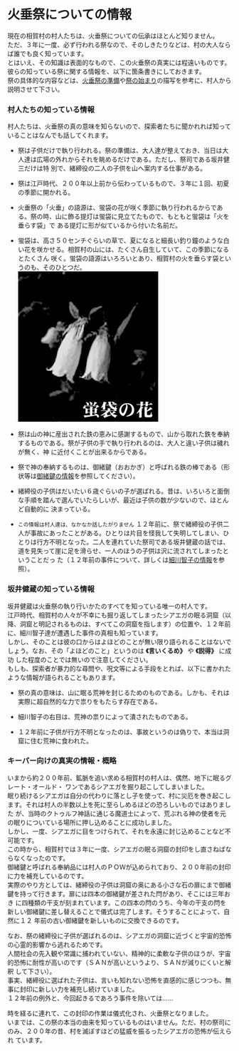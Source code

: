 # 火垂祭についての情報  
  
現在の相賀村の村人たちは、火垂祭についての伝承はほとんど知りません。  
ただ、３年に一度、必ず行われる祭なので、そのしきたりなどは、村の大人ならば誰でも良く知っています。  
とはいえ、その知識は表面的なもので、この火垂祭の真実には程遠いものです。  
彼らの知っている祭に関する情報を、以下に箇条書きにしておきます。  
祭の具体的な内容などは、[火垂祭の準備]()や[祭の始まり]()の描写を参考に、村人から説明させて下さい。  
  
### 村人たちの知っている情報  
  
村人たちは、火垂祭の真の意味を知らないので、探索者たちに聞かれれば知っていることはなんでも話してくれます。  
  
* 祭は子供だけで執り行われる。祭の準備は、大人達が整えておき、当日は大人達は広場の外れからそれを眺めるだけである。ただし、祭司である坂井健三だけは特 別で、緒締役の二人の子供を山へ案内する仕事がある。  
  
* 祭は江戸時代、２００年以上前から伝わっているもので、３年に１回、初夏の季節に開かれる。  
  
* 火垂祭の「火垂」の語源は、蛍袋の花が咲く季節に執り行われるからである。祭の時、山に飾る提灯は蛍袋に見立てたもので、もともと蛍袋は「火を垂らす袋」で ある提灯に形が似ているから付いた名前だ。  
  
* 蛍袋は、高さ５０センチぐらいの草で、夏になると細長い釣り鐘のような白い花を咲かせる。相賀村の山には、たくさん自生していて、この季節になるとたくさん 咲く。蛍袋の語源はいろろいとあり、相賀村の火を垂らす袋というのも、そのひとつだ。  
![](..\003_Picture\蛍袋の花.jpg)
  
* 祭は山の神に産出された鉄の恵みに感謝するもので、山から取れた鉄を奉納するものである。祭が子供の手で執り行われるのは、大人と違い子供は穢れが無く、神 に近付くことが出来るからである。  
  
* 祭で神の奉納するものは、御緒鍵（おおかぎ）と呼ばれる鉄の棒である（形状等は[御緒鍵の情報]()を参照してください）。  
  
* 緒締役の子供はだいたい６歳ぐらいの子が選ばれる。昔は、いろいろと面倒な手順を踏んで選んでいたらしいが、最近は子供の数が少ないので、ほとんど自動的に 決まっている。  
  
* `この情報は村人達は、なかなか話したがりません` １２年前に、祭で緒締役の子供二人が事故にあったことがある。ひとりは片目を怪我して失明してしまい、ひ とりは行方不明となった。二人を連れていた祭司である坂井健蔵の話では、道を見失って崖に足を滑らせ、一人のほうの子供は沢に流されてしまったということだっ た（１２年前の事件について、詳しくは[細川智子の情報]()を参照）。  

### 坂井健蔵の知っている情報  
  
坂井健蔵は火垂祭の執り行いかたのすべてを知っている唯一の村人です。  
江戸時代、相賀村の人々が不幸にも掘り返してしまったシアエガの眠る洞窟（以降、洞窟と明記されるものは、すべてこの洞窟を指します）の位置や、１２年前 に、細川智子達が遭遇した事件の真相も知っています。  
しかし、そのことは彼の口からはよほどのことが無い限り語られることはないでしょう。なお、その「よほどのこと」というのは **《言いくるめ》** や **《説得》** に成功 した程度のことでは無いので注意してください。  
もしも、探索者が暴力的な尋問や、呪文等による手段をとれば、以下に書かれたような情報が語られることもあります。  
  
* 祭の真の意味は、山に眠る荒神を封じるためのものである。しかも、それは実際に超自然的な力で祟りをもたらす存在である。  
  
* 細川智子の右目は、荒神の祟りによって潰されたものである。  
  
* １２年前に子供が行方不明となったのは、事故というのは偽りで、本当は洞窟に住む荒神に食われた。  
  
### キーパー向けの真実の情報・概略  
  
いまから約２００年前、鉱脈を追い求める相賀村の村人は、偶然、地下に眠るグレート・オールド・ ワンであるシアエガを掘り起こしてしまいました。  
眠り続けるシアエガは自分の代わりに落とし子を使って、村に災厄を巻き起こします。それは村人の半数以上を死に至らしめるほどの恐ろしいものではありました が、当時のクトゥルフ神話に通じる魔道士によって、荒ぶれる神の使者を元の眠りについている場所に押し込めることに成功しました。  
しかし、一度、シアエガに目をつけられて、それを永遠に封じ込めることなど不可能です。  
この時から、相賀村では３年に一度、シアエガの眠る洞窟の封印をし直さねばならなくなったのです。  
御緒鍵と呼ばれる奉納品には村人のＰＯＷが込められており、２００年前の封印に力を補充しているのです。  
実際のやり方としては、緒締役の子供は洞窟の奥にある小さな石の扉にまで御緒鍵を持って行きます。扉には四本の御緒鍵が差された閂があり、そこには三年おき に四種類の干支が刻まれています。この四本の閂のうち、今年の干支の閂を新しい御緒鍵に差し替えることで儀式は完了します。そうすることによって、自然に１２ 年前の古い御緒鍵を新しいものに交換できるのです。  
  
なお、祭の緒締役に子供が選ばれるのは、シアエガの洞窟に近づくと宇宙的恐怖の心霊的影響から逃れるためです。  
人間社会の先入観や常識に捕われていない、精神的に柔軟な子供のほうが、宇宙的恐怖に耐性が高いのです（ＳＡＮが高いというより、ＳＡＮが減りにくいと解釈 して下さい）。  
事実、緒締役に選ばれた子供は、言いも知れない恐怖を直感的に感じつつも、無事に封印に新しい力を補充し続けていました。  
１２年前の例外と、今回起きるであろう事件を除いては……  
  
時を経るに連れて、この封印の作業は儀式化され、火垂祭となりました。  
いまでは、この祭の本当の由来を知っているものはいません。ただ、村の祭司にのみ、２００年の昔、村を滅ぼすほどの猛威を振るったシアエガの恐怖が伝えられ ています。  
  

